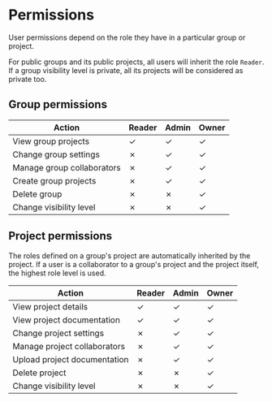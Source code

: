 # Permissions

User permissions depend on the role they have in a particular group or project.

For public groups and its public projects, all users will inherit the role `Reader`. If a group visibility level is private, all its projects will be considered as private too.

## Group permissions

Action | Reader | Admin | Owner
------ | ------ | ----- | -----
View group projects | &check; | &check; | &check;
Change group settings | &cross; | &check; | &check;
Manage group collaborators | &cross; | &check; | &check;
Create group projects | &cross; | &check; | &check;
Delete group | &cross; | &cross; | &check;
Change visibility level | &cross; | &cross; | &check;

## Project permissions

The roles defined on a group's project are automatically inherited by the project. If a user is a collaborator to a group's project and the project itself, the highest role level is used.

Action | Reader | Admin | Owner
------ | ------ | ----- | -----
View project details | &check; | &check; | &check;
View project documentation  | &check; | &check; | &check;
Change project settings | &cross; | &check; | &check;
Manage project collaborators | &cross; | &check; | &check;
Upload project documentation | &cross; | &check; | &check;
Delete project | &cross; | &cross; | &check;
Change visibility level | &cross; | &cross; | &check;
